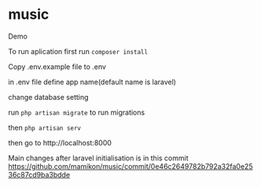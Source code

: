 # music
Demo

To run aplication first run ``` composer install ```

Copy .env.example file to .env

in .env file define app name(default name is laravel)

change database setting

run ``` php artisan migrate ``` to run migrations

then ``` php artisan serv ```

then go to http://localhost:8000

Main changes after laravel initialisation is in this commit https://github.com/mamikon/music/commit/0e46c2649782b792a32fa0e2536c87cd9ba3bdde
